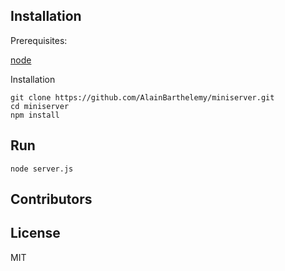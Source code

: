## Installation

Prerequisites:

[node](http://nodejs.org/) 
    
Installation


	git clone https://github.com/AlainBarthelemy/miniserver.git
	cd miniserver
	npm install



## Run

	node server.js
	
## Contributors


## License

MIT
